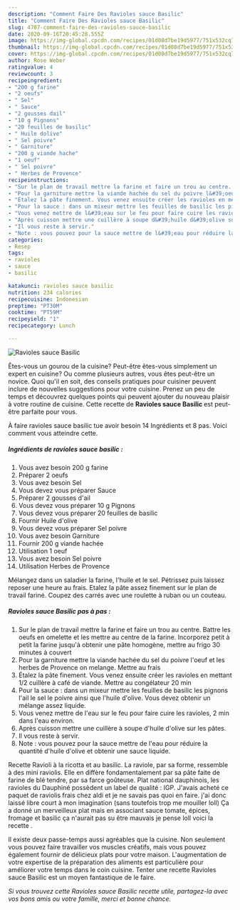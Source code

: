 ```yaml
---
description: "Comment Faire Des Ravioles sauce Basilic"
title: "Comment Faire Des Ravioles sauce Basilic"
slug: 4707-comment-faire-des-ravioles-sauce-basilic
date: 2020-09-16T20:45:28.555Z
image: https://img-global.cpcdn.com/recipes/01d08d7be19d5977/751x532cq70/ravioles-sauce-basilic-photo-principale-de-la-recette.jpg
thumbnail: https://img-global.cpcdn.com/recipes/01d08d7be19d5977/751x532cq70/ravioles-sauce-basilic-photo-principale-de-la-recette.jpg
cover: https://img-global.cpcdn.com/recipes/01d08d7be19d5977/751x532cq70/ravioles-sauce-basilic-photo-principale-de-la-recette.jpg
author: Rose Weber
ratingvalue: 4
reviewcount: 3
recipeingredient:
- "200 g farine"
- "2 oeufs"
- " Sel"
- " Sauce"
- "2 gousses dail"
- "10 g Pignons"
- "20 feuilles de basilic"
- " Huile dolive"
- " Sel poivre"
- " Garniture"
- "200 g viande hache"
- "1 oeuf"
- " Sel poivre"
- " Herbes de Provence"
recipeinstructions:
- "Sur le plan de travail mettre la farine et faire un trou au centre. Battre les oeufs en omelette et les mettre au centre de la farine. Incorporez petit à petit la farine jusqu&#39;à obtenir une pâte homogène, mettre au frigo 30 minutes à couvert"
- "Pour la garniture mettre la viande hachée du sel du poivre l&#39;oeuf et les herbes de Provence on melange. Mettre au frais"
- "Étalez la pâte finement. Vous venez ensuite créer les ravioles en mettant 1/2 cuillère à café de viande. Mettre au congélateur 20 min"
- "Pour la sauce : dans un mixeur mettre les feuilles de basilic les pignons l&#39;ail le sel le poivre ainsi que l&#39;huile d&#39;olive. Vous devez obtenir un mélange assez liquide."
- "Vous venez mettre de l&#39;eau sur le feu pour faire cuire les ravioles, 2 min dans l&#39;eau environ."
- "Après cuisson mettre une cuillère à soupe d&#39;huile d&#39;olive sur les pâtes."
- "Il vous reste à servir."
- "Note : vous pouvez pour la sauce mettre de l&#39;eau pour réduire la quantité d&#39;huile d&#39;olive et obtenir une sauce liquide."
categories:
- Resep
tags:
- ravioles
- sauce
- basilic

katakunci: ravioles sauce basilic 
nutrition: 234 calories
recipecuisine: Indonesian
preptime: "PT30M"
cooktime: "PT59M"
recipeyield: "1"
recipecategory: Lunch

---
```



![Ravioles sauce Basilic](https://img-global.cpcdn.com/recipes/01d08d7be19d5977/751x532cq70/ravioles-sauce-basilic-photo-principale-de-la-recette.jpg)

Êtes-vous un gourou de la cuisine? Peut-être êtes-vous simplement un expert en cuisine? Ou comme plusieurs autres, vous êtes peut-être un novice. Quoi qu'il en soit, des conseils pratiques pour cuisiner peuvent inclure de nouvelles suggestions pour votre cuisine. Prenez un peu de temps et découvrez quelques points qui peuvent ajouter du nouveau plaisir à votre routine de cuisine. Cette recette de <strong> Ravioles sauce Basilic </strong> est peut-être parfaite pour vous.

<!--inarticleads1-->

À faire ravioles sauce basilic tue avoir besoin 14 Ingrédients et 8 pas. Voici comment vous atteindre cette.

##### Ingrédients de ravioles sauce basilic :

1. Vous avez besoin 200 g farine
1. Préparer 2 oeufs
1. Vous avez besoin  Sel
1. Vous devez vous préparer  Sauce
1. Préparer 2 gousses d&#39;ail
1. Vous devez vous préparer 10 g Pignons
1. Vous devez vous préparer 20 feuilles de basilic
1. Fournir  Huile d&#39;olive
1. Vous devez vous préparer  Sel poivre
1. Vous avez besoin  Garniture
1. Fournir 200 g viande hachée
1. Utilisation 1 oeuf
1. Vous avez besoin  Sel poivre
1. Utilisation  Herbes de Provence


Mélangez dans un saladier la farine, l&#39;huile et le sel. Pétrissez puis laissez reposer une heure au frais. Etalez la pâte assez finement sur le plan de travail fariné. Coupez des carrés avec une roulette à ruban ou un couteau. 

<!--inarticleads2-->

##### Ravioles sauce Basilic pas à pas :

1. Sur le plan de travail mettre la farine et faire un trou au centre. Battre les oeufs en omelette et les mettre au centre de la farine. Incorporez petit à petit la farine jusqu&#39;à obtenir une pâte homogène, mettre au frigo 30 minutes à couvert
1. Pour la garniture mettre la viande hachée du sel du poivre l&#39;oeuf et les herbes de Provence on melange. Mettre au frais
1. Étalez la pâte finement. Vous venez ensuite créer les ravioles en mettant 1/2 cuillère à café de viande. Mettre au congélateur 20 min
1. Pour la sauce : dans un mixeur mettre les feuilles de basilic les pignons l&#39;ail le sel le poivre ainsi que l&#39;huile d&#39;olive. Vous devez obtenir un mélange assez liquide.
1. Vous venez mettre de l&#39;eau sur le feu pour faire cuire les ravioles, 2 min dans l&#39;eau environ.
1. Après cuisson mettre une cuillère à soupe d&#39;huile d&#39;olive sur les pâtes.
1. Il vous reste à servir.
1. Note : vous pouvez pour la sauce mettre de l&#39;eau pour réduire la quantité d&#39;huile d&#39;olive et obtenir une sauce liquide.


Recette Ravioli à la ricotta et au basilic. La raviole, par sa forme, ressemble à des mini raviolis. Elle en diffère fondamentalement par sa pâte faite de farine de blé tendre, par sa farce goûteuse. Plat national dauphinois, les ravioles du Dauphiné possèdent un label de qualité : IGP. J&#39;avais acheté ce paquet de raviolis frais chez aldi et je ne savais pas quoi en faire. j&#39;ai donc laissé libre court à mon imagination (sans toutefois trop me mouiller loll) Ça a donné un merveilleux plat mais en associant sauce tomate, épices, fromage et basilic ça n&#39;aurait pas su être mauvais je pense loll voici la recette . 

<!--inarticleads1-->

<p>
Il existe deux passe-temps aussi agréables que la cuisine. Non seulement vous pouvez faire travailler vos muscles créatifs, mais vous pouvez également fournir de délicieux plats pour votre maison. L'augmentation de votre expertise de la préparation des aliments est particulière pour améliorer votre temps dans le coin cuisine. Tenter une recette Ravioles sauce Basilic est un moyen fantastique de le faire.
</p>

<p>
<i>Si vous trouvez cette Ravioles sauce Basilic recette utile, partagez-la avec vos bons amis ou votre famille, merci et bonne chance.</i>
</p>
